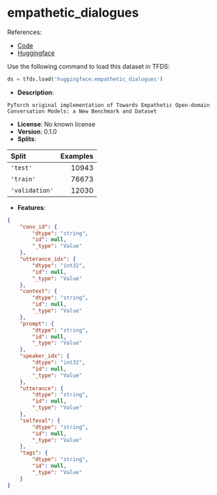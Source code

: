 # empathetic_dialogues

References:

*   [Code](https://github.com/huggingface/datasets/blob/master/datasets/empathetic_dialogues)
*   [Huggingface](https://huggingface.co/datasets/empathetic_dialogues)



Use the following command to load this dataset in TFDS:

```python
ds = tfds.load('huggingface:empathetic_dialogues')
```

*   **Description**:

```
PyTorch original implementation of Towards Empathetic Open-domain Conversation Models: a New Benchmark and Dataset
```

*   **License**: No known license
*   **Version**: 0.1.0
*   **Splits**:

Split  | Examples
:----- | -------:
`'test'` | 10943
`'train'` | 76673
`'validation'` | 12030

*   **Features**:

```json
{
    "conv_id": {
        "dtype": "string",
        "id": null,
        "_type": "Value"
    },
    "utterance_idx": {
        "dtype": "int32",
        "id": null,
        "_type": "Value"
    },
    "context": {
        "dtype": "string",
        "id": null,
        "_type": "Value"
    },
    "prompt": {
        "dtype": "string",
        "id": null,
        "_type": "Value"
    },
    "speaker_idx": {
        "dtype": "int32",
        "id": null,
        "_type": "Value"
    },
    "utterance": {
        "dtype": "string",
        "id": null,
        "_type": "Value"
    },
    "selfeval": {
        "dtype": "string",
        "id": null,
        "_type": "Value"
    },
    "tags": {
        "dtype": "string",
        "id": null,
        "_type": "Value"
    }
}
```


